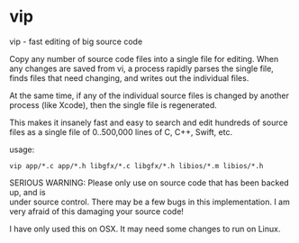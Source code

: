 # vip
vip - fast editing of big source code

Copy any number of source code files into a single file for editing.
When any changes are saved from vi, a process rapidly parses the single file,
finds files that need changing, and writes out the individual files.

At the same time, if any of the individual source files is changed by another 
process (like Xcode), then the single file is regenerated.

This makes it insanely fast and easy to search and edit hundreds of source files
as a single file of 0..500,000 lines of C, C++, Swift, etc.

usage:

    vip app/*.c app/*.h libgfx/*.c libgfx/*.h libios/*.m libios/*.h

SERIOUS WARNING: Please only use on source code that has been backed up, and is  
under source control.  There may be a few bugs in this implementation.  I am 
very afraid of this damaging your source code!

I have only used this on OSX.  It may need some changes to run on Linux.

